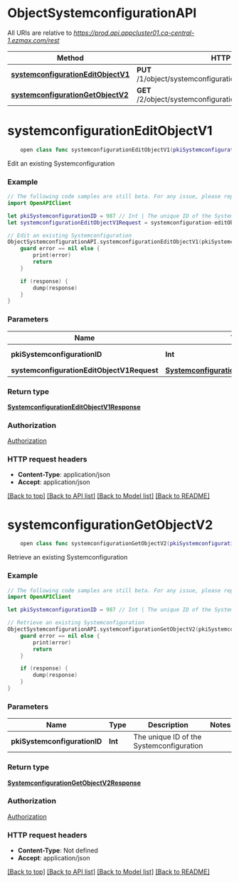 # ObjectSystemconfigurationAPI

All URIs are relative to *https://prod.api.appcluster01.ca-central-1.ezmax.com/rest*

Method | HTTP request | Description
------------- | ------------- | -------------
[**systemconfigurationEditObjectV1**](ObjectSystemconfigurationAPI.md#systemconfigurationeditobjectv1) | **PUT** /1/object/systemconfiguration/{pkiSystemconfigurationID} | Edit an existing Systemconfiguration
[**systemconfigurationGetObjectV2**](ObjectSystemconfigurationAPI.md#systemconfigurationgetobjectv2) | **GET** /2/object/systemconfiguration/{pkiSystemconfigurationID} | Retrieve an existing Systemconfiguration


# **systemconfigurationEditObjectV1**
```swift
    open class func systemconfigurationEditObjectV1(pkiSystemconfigurationID: Int, systemconfigurationEditObjectV1Request: SystemconfigurationEditObjectV1Request, completion: @escaping (_ data: SystemconfigurationEditObjectV1Response?, _ error: Error?) -> Void)
```

Edit an existing Systemconfiguration



### Example
```swift
// The following code samples are still beta. For any issue, please report via http://github.com/OpenAPITools/openapi-generator/issues/new
import OpenAPIClient

let pkiSystemconfigurationID = 987 // Int | The unique ID of the Systemconfiguration
let systemconfigurationEditObjectV1Request = systemconfiguration-editObject-v1-Request(objSystemconfiguration: systemconfiguration-RequestCompound(pkiSystemconfigurationID: 123, eSystemconfigurationNewexternaluseraction: Field-eSystemconfigurationNewexternaluseraction(), eSystemconfigurationLanguage1: Field-eSystemconfigurationLanguage1(), eSystemconfigurationLanguage2: Field-eSystemconfigurationLanguage2(), eSystemconfigurationEzsign: Field-eSystemconfigurationEzsign(), bSystemconfigurationEzsignpersonnal: true, bSystemconfigurationSspr: true, dtSystemconfigurationReadonlyexpirationstart: "dtSystemconfigurationReadonlyexpirationstart_example", dtSystemconfigurationReadonlyexpirationend: "dtSystemconfigurationReadonlyexpirationend_example")) // SystemconfigurationEditObjectV1Request | 

// Edit an existing Systemconfiguration
ObjectSystemconfigurationAPI.systemconfigurationEditObjectV1(pkiSystemconfigurationID: pkiSystemconfigurationID, systemconfigurationEditObjectV1Request: systemconfigurationEditObjectV1Request) { (response, error) in
    guard error == nil else {
        print(error)
        return
    }

    if (response) {
        dump(response)
    }
}
```

### Parameters

Name | Type | Description  | Notes
------------- | ------------- | ------------- | -------------
 **pkiSystemconfigurationID** | **Int** | The unique ID of the Systemconfiguration | 
 **systemconfigurationEditObjectV1Request** | [**SystemconfigurationEditObjectV1Request**](SystemconfigurationEditObjectV1Request.md) |  | 

### Return type

[**SystemconfigurationEditObjectV1Response**](SystemconfigurationEditObjectV1Response.md)

### Authorization

[Authorization](../README.md#Authorization)

### HTTP request headers

 - **Content-Type**: application/json
 - **Accept**: application/json

[[Back to top]](#) [[Back to API list]](../README.md#documentation-for-api-endpoints) [[Back to Model list]](../README.md#documentation-for-models) [[Back to README]](../README.md)

# **systemconfigurationGetObjectV2**
```swift
    open class func systemconfigurationGetObjectV2(pkiSystemconfigurationID: Int, completion: @escaping (_ data: SystemconfigurationGetObjectV2Response?, _ error: Error?) -> Void)
```

Retrieve an existing Systemconfiguration



### Example
```swift
// The following code samples are still beta. For any issue, please report via http://github.com/OpenAPITools/openapi-generator/issues/new
import OpenAPIClient

let pkiSystemconfigurationID = 987 // Int | The unique ID of the Systemconfiguration

// Retrieve an existing Systemconfiguration
ObjectSystemconfigurationAPI.systemconfigurationGetObjectV2(pkiSystemconfigurationID: pkiSystemconfigurationID) { (response, error) in
    guard error == nil else {
        print(error)
        return
    }

    if (response) {
        dump(response)
    }
}
```

### Parameters

Name | Type | Description  | Notes
------------- | ------------- | ------------- | -------------
 **pkiSystemconfigurationID** | **Int** | The unique ID of the Systemconfiguration | 

### Return type

[**SystemconfigurationGetObjectV2Response**](SystemconfigurationGetObjectV2Response.md)

### Authorization

[Authorization](../README.md#Authorization)

### HTTP request headers

 - **Content-Type**: Not defined
 - **Accept**: application/json

[[Back to top]](#) [[Back to API list]](../README.md#documentation-for-api-endpoints) [[Back to Model list]](../README.md#documentation-for-models) [[Back to README]](../README.md)


